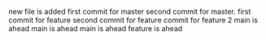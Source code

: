 new file is added
first commit for master
second commit for master.
first commit for feature
second commit for feature
commit for feature 2
main is ahead
main is ahead
main is ahead
feature is ahead